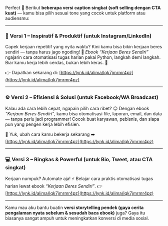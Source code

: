 Perfect 🙌
Berikut **beberapa versi caption singkat (soft selling dengan CTA kuat)** — kamu bisa pilih sesuai tone yang cocok untuk platform atau audiensmu:

---

### 🎯 **Versi 1 – Inspiratif & Produktif (untuk Instagram/LinkedIn)**

Capek kerjaan repetitif yang nyita waktu?
Kini kamu bisa bikin kerjaan beres sendiri — tanpa harus jago ngoding!
📘 *Ebook “Kerjaan Beres Sendiri”* ngajarin cara otomatisasi tugas harian pakai Python, langkah demi langkah.
Biar kamu kerja lebih cerdas, bukan lebih keras. 💪

👉 Dapatkan sekarang di: [https://lynk.id/alima/lqk7jmrmr4pz](https://lynk.id/alima/lqk7jmrmr4pz)

---

### ⚙️ **Versi 2 – Efisiensi & Solusi (untuk Facebook/WA Broadcast)**

Kalau ada cara lebih cepat, ngapain pilih cara ribet? 😉
Dengan ebook *“Kerjaan Beres Sendiri”*, kamu bisa otomatisasi file, laporan, email, dan data — tanpa perlu jadi programmer!
Cocok buat karyawan, pebisnis, dan siapa pun yang pengen kerja lebih efisien.

📘 Yuk, ubah cara kamu bekerja sekarang ➡️ [https://lynk.id/alima/lqk7jmrmr4pz](https://lynk.id/alima/lqk7jmrmr4pz)

---

### 💻 **Versi 3 – Ringkas & Powerful (untuk Bio, Tweet, atau CTA singkat)**

Kerjaan numpuk? Automate aja! ⚡
Belajar cara praktis otomatisasi tugas harian lewat ebook *“Kerjaan Beres Sendiri”*.
👉 [https://lynk.id/alima/lqk7jmrmr4pz](https://lynk.id/alima/lqk7jmrmr4pz)

---

Kamu mau aku bantu buatin **versi storytelling pendek (gaya cerita pengalaman nyata sebelum & sesudah baca ebook)** juga?
Gaya itu biasanya sangat ampuh untuk meningkatkan konversi di media sosial.
